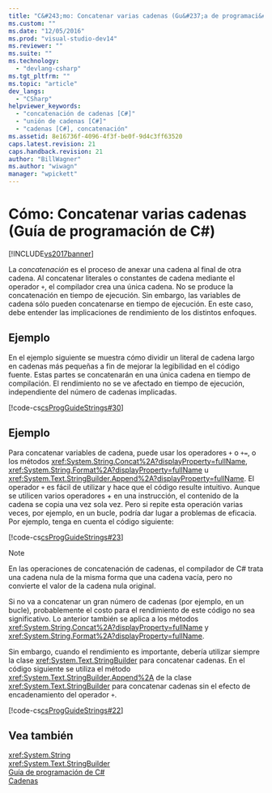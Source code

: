 ```yaml
---
title: "C&#243;mo: Concatenar varias cadenas (Gu&#237;a de programaci&#243;n de C#) | Microsoft Docs"
ms.custom: ""
ms.date: "12/05/2016"
ms.prod: "visual-studio-dev14"
ms.reviewer: ""
ms.suite: ""
ms.technology: 
  - "devlang-csharp"
ms.tgt_pltfrm: ""
ms.topic: "article"
dev_langs: 
  - "CSharp"
helpviewer_keywords: 
  - "concatenación de cadenas [C#]"
  - "unión de cadenas [C#]"
  - "cadenas [C#], concatenación"
ms.assetid: 8e16736f-4096-4f3f-be0f-9d4c3ff63520
caps.latest.revision: 21
caps.handback.revision: 21
author: "BillWagner"
ms.author: "wiwagn"
manager: "wpickett"
---
```

# C&#243;mo: Concatenar varias cadenas (Gu&#237;a de programaci&#243;n de C#)
[!INCLUDE[vs2017banner](../../../csharp/includes/vs2017banner.md)]

La *concatenación* es el proceso de anexar una cadena al final de otra cadena.  Al concatenar literales o constantes de cadena mediante el operador `+`, el compilador crea una única cadena.  No se produce la concatenación en tiempo de ejecución.  Sin embargo, las variables de cadena sólo pueden concatenarse en tiempo de ejecución.  En este caso, debe entender las implicaciones de rendimiento de los distintos enfoques.  
  
## Ejemplo  
 En el ejemplo siguiente se muestra cómo dividir un literal de cadena largo en cadenas más pequeñas a fin de mejorar la legibilidad en el código fuente.  Estas partes se concatenarán en una única cadena en tiempo de compilación.  El rendimiento no se ve afectado en tiempo de ejecución, independiente del número de cadenas implicadas.  
  
 [!code-cs[csProgGuideStrings#30](../../../csharp/programming-guide/strings/codesnippet/CSharp/how-to-concatenate-multiple-strings_1.cs)]  
  
## Ejemplo  
 Para concatenar variables de cadena, puede usar los operadores `+` o `+=`, o los métodos <xref:System.String.Concat%2A?displayProperty=fullName>, <xref:System.String.Format%2A?displayProperty=fullName> u <xref:System.Text.StringBuilder.Append%2A?displayProperty=fullName>.  El operador `+` es fácil de utilizar y hace que el código resulte intuitivo.  Aunque se utilicen varios operadores \+ en una instrucción, el contenido de la cadena se copia una vez sola vez.  Pero si repite esta operación varias veces, por ejemplo, en un bucle, podría dar lugar a problemas de eficacia.  Por ejemplo, tenga en cuenta el código siguiente:  
  
 [!code-cs[csProgGuideStrings#23](../../../csharp/programming-guide/strings/codesnippet/CSharp/how-to-concatenate-multiple-strings_2.cs)]  
  
> [!NOTE]
>  En las operaciones de concatenación de cadenas, el compilador de C\# trata una cadena nula de la misma forma que una cadena vacía, pero no convierte el valor de la cadena nula original.  
  
 Si no va a concatenar un gran número de cadenas \(por ejemplo, en un bucle\), probablemente el costo para el rendimiento de este código no sea significativo.  Lo anterior también se aplica a los métodos <xref:System.String.Concat%2A?displayProperty=fullName> y <xref:System.String.Format%2A?displayProperty=fullName>.  
  
 Sin embargo, cuando el rendimiento es importante, debería utilizar siempre la clase <xref:System.Text.StringBuilder> para concatenar cadenas.  En el código siguiente se utiliza el método <xref:System.Text.StringBuilder.Append%2A> de la clase <xref:System.Text.StringBuilder> para concatenar cadenas sin el efecto de encadenamiento del operador `+`.  
  
 [!code-cs[csProgGuideStrings#22](../../../csharp/programming-guide/strings/codesnippet/CSharp/how-to-concatenate-multiple-strings_3.cs)]  
  
## Vea también  
 <xref:System.String>   
 <xref:System.Text.StringBuilder>   
 [Guía de programación de C\#](../../../csharp/programming-guide/index.md)   
 [Cadenas](../../../csharp/programming-guide/strings/index.md)